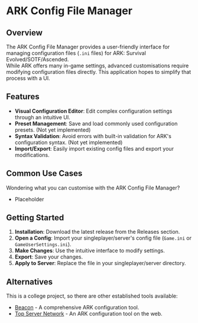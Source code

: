 # ARK Config File Manager

## Overview

The ARK Config File Manager provides a user-friendly interface for managing configuration files (`.ini` files) for ARK: Survival Evolved/SOTF/Ascended.  
While ARK offers many in-game settings, advanced customisations require modifying configuration files directly. This application hopes to simplify that process with a UI.

## Features

- **Visual Configuration Editor**: Edit complex configuration settings through an intuitive UI.
- **Preset Management**: Save and load commonly used configuration presets. (Not yet implemented)
- **Syntax Validation**: Avoid errors with built-in validation for ARK's configuration syntax. (Not yet implemented)
- **Import/Export**: Easily import existing config files and export your modifications.

## Common Use Cases

Wondering what you can customise with the ARK Config File Manager?

- Placeholder

## Getting Started

1. **Installation**: Download the latest release from the Releases section.
2. **Open a Config**: Import your singleplayer/server's config file (`Game.ini` or `GameUserSettings.ini`).
3. **Make Changes**: Use the intuitive interface to modify settings.
4. **Export**: Save your changes.
5. **Apply to Server**: Replace the file in your singleplayer/server directory.

## Alternatives

This is a college project, so there are other established tools available:

- [Beacon](https://usebeacon.app/) - A comprehensive ARK configuration tool.
- [Top Server Network](https://topserver.network/ark-server-settings-generator/) - An ARK configuration tool on the web.
